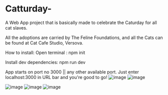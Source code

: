 # Catturday-
A Web App project that is basically made to celebrate the Caturday for all cat slaves.

All the adoptions are carried by The Feline Foundations, and all the Cats can be found at Cat Cafe Studio, Versova.


How to install:
 Open terminal : npm init
 
 Install dev dependencies: npm run dev
 
 App starts on port no 3000 || any other available port.
 Just enter localhost:3000 in URL bar and you're good to go!
 ![image](https://user-images.githubusercontent.com/50805195/123964079-b8b18a00-d9d0-11eb-8bc2-9b3ea23f2d25.png)
 ![image](https://user-images.githubusercontent.com/50805195/123964264-ded72a00-d9d0-11eb-87e1-fee43f83de4c.png)

![image](https://user-images.githubusercontent.com/50805195/123964197-d41c9500-d9d0-11eb-910f-c74b1a60ec13.png)
![image](https://user-images.githubusercontent.com/50805195/123964396-fd3d2580-d9d0-11eb-9b07-c2db585c8674.png)
![image](https://user-images.githubusercontent.com/50805195/123964808-763c7d00-d9d1-11eb-830a-ff83f826fd0b.png)



